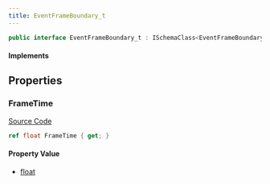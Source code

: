 ```yaml
---
title: EventFrameBoundary_t
---
```


```csharp
public interface EventFrameBoundary_t : ISchemaClass<EventFrameBoundary_t>, ISchemaField, ISchemaClass, INativeHandle
```

#### Implements

## Properties

### FrameTime

[Source Code](https://github.com/swiftly-solution/swiftlys2/blob/main/managed/src/SwiftlyS2.Generated/Schemas/Interfaces/EventFrameBoundary_t.cs#L17)

```csharp
ref float FrameTime { get; }
```

#### Property Value

- [float](https://learn.microsoft.com/dotnet/api/system.single)

